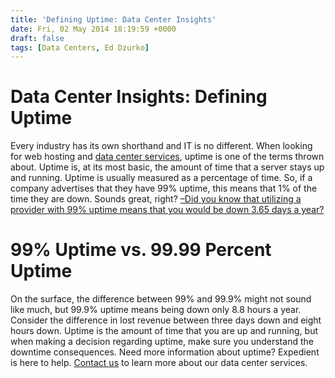 ```yaml
---
title: 'Defining Uptime: Data Center Insights'
date: Fri, 02 May 2014 18:19:59 +0000
draft: false
tags: [Data Centers, Ed Dzurko]
---
```


Data Center Insights: Defining Uptime
=====================================

Every industry has its own shorthand and IT is no different. When looking for web hosting and [data center services](https://www.expedient.com/the-data-centers/ "Data Centers"), uptime is one of the terms thrown about. Uptime is, at its most basic, the amount of time that a server stays up and running. Uptime is usually measured as a percentage of time. So, if a company advertises that they have 99% uptime, this means that 1% of the time they are down. Sounds great, right? [–Did you know that utilizing a provider with 99% uptime means that you would be down 3.65 days a year?](https://www.expedient.com/how-much-does-downtime-really-cost/ "How Much Does Downtime Really Cost?")

99% Uptime vs. 99.99 Percent Uptime
===================================

On the surface, the difference between 99% and 99.9% might not sound like much, but 99.9% uptime means being down only 8.8 hours a year. Consider the difference in lost revenue between three days down and eight hours down. Uptime is the amount of time that you are up and running, but when making a decision regarding uptime, make sure you understand the downtime consequences. Need more information about uptime? Expedient is here to help. [Contact us](https://www.expedient.com/support/ "Support") to learn more about our data center services.